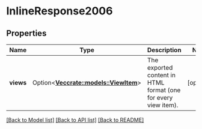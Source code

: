 # InlineResponse2006

## Properties

Name | Type | Description | Notes
------------ | ------------- | ------------- | -------------
**views** | Option<[**Vec<crate::models::ViewItem>**](ViewItem.md)> | The exported content in HTML format (one for every view item). | [optional]

[[Back to Model list]](../README.md#documentation-for-models) [[Back to API list]](../README.md#documentation-for-api-endpoints) [[Back to README]](../README.md)


